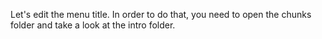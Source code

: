 Let's edit the menu title.
In order to do that, you need to open the chunks folder and take a look at the intro folder.
